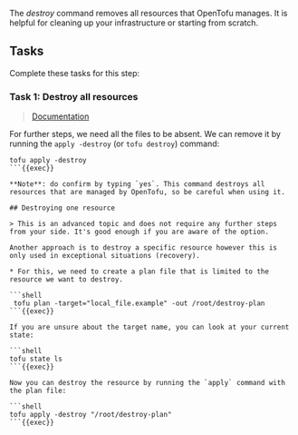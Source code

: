 The *destroy* command removes all resources that OpenTofu manages. It is helpful for cleaning up your infrastructure or starting from scratch.

## Tasks

Complete these tasks for this step:

### Task 1: Destroy all resources

> [Documentation](https://opentofu.org/docs/cli/commands/destroy/)

For further steps, we need all the files to be absent. We can remove it by running the `apply -destroy` (or `tofu destroy`) command:

```shell
tofu apply -destroy
```{{exec}}

**Note**: do confirm by typing `yes`. This command destroys all resources that are managed by OpenTofu, so be careful when using it.

## Destroying one resource

> This is an advanced topic and does not require any further steps from your side. It's good enough if you are aware of the option.

Another approach is to destroy a specific resource however this is only used in exceptional situations (recovery). 

* For this, we need to create a plan file that is limited to the resource we want to destroy. 

```shell
 tofu plan -target="local_file.example" -out /root/destroy-plan
```{{exec}}

If you are unsure about the target name, you can look at your current state:

```shell
tofu state ls
```{{exec}}

Now you can destroy the resource by running the `apply` command with the plan file:

```shell
tofu apply -destroy "/root/destroy-plan"
```{{exec}}
